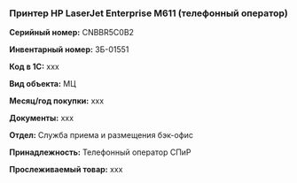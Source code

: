### Принтер HP LaserJet Enterprise M611 (телефонный оператор)  </br>

**Серийный номер:** CNBBR5C0B2 </br>

**Инвентарный номер:** ЗБ-01551 </br>

**Код в 1С:** xxx </br> 

**Вид объекта:** МЦ

**Месяц/год покупки:** xxx </br>

**Документы:** xxx </br>

**Отдел:** Служба приема и размещения бэк-офис  </br>

**Принадлежность:** Телефонный оператор СПиР </br>

**Прослеживаемый товар:** xxx
